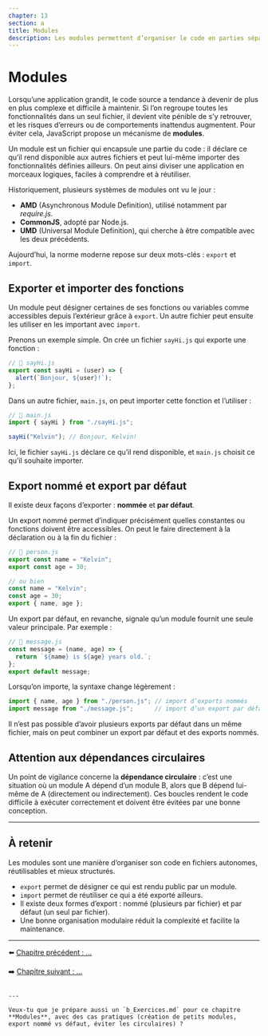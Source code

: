 ```yaml
---
chapter: 13
section: a
title: Modules
description: Les modules permettent d’organiser le code en parties séparées, réutilisables et faciles à maintenir. Ils introduisent les directives `import` et `export` pour partager ou utiliser des fonctionnalités entre fichiers.
---
```


# Modules

Lorsqu’une application grandit, le code source a tendance à devenir de plus en plus complexe et difficile à maintenir. Si l’on regroupe toutes les fonctionnalités dans un seul fichier, il devient vite pénible de s’y retrouver, et les risques d’erreurs ou de comportements inattendus augmentent. Pour éviter cela, JavaScript propose un mécanisme de **modules**.  

Un module est un fichier qui encapsule une partie du code : il déclare ce qu’il rend disponible aux autres fichiers et peut lui-même importer des fonctionnalités définies ailleurs. On peut ainsi diviser une application en morceaux logiques, faciles à comprendre et à réutiliser.  

Historiquement, plusieurs systèmes de modules ont vu le jour :  
- **AMD** (Asynchronous Module Definition), utilisé notamment par *require.js*.  
- **CommonJS**, adopté par Node.js.  
- **UMD** (Universal Module Definition), qui cherche à être compatible avec les deux précédents.  

Aujourd’hui, la norme moderne repose sur deux mots-clés : `export` et `import`.  



## Exporter et importer des fonctions

Un module peut désigner certaines de ses fonctions ou variables comme accessibles depuis l’extérieur grâce à `export`. Un autre fichier peut ensuite les utiliser en les important avec `import`.  

Prenons un exemple simple. On crée un fichier `sayHi.js` qui exporte une fonction :

```javascript
// 📁 sayHi.js
export const sayHi = (user) => {
  alert(`Bonjour, ${user}!`);
};
```

Dans un autre fichier, `main.js`, on peut importer cette fonction et l’utiliser :

```javascript
// 📁 main.js
import { sayHi } from "./sayHi.js";

sayHi("Kelvin"); // Bonjour, Kelvin!
```

Ici, le fichier `sayHi.js` déclare ce qu’il rend disponible, et `main.js` choisit ce qu’il souhaite importer.



## Export nommé et export par défaut

Il existe deux façons d’exporter : **nommée** et **par défaut**.

Un export nommé permet d’indiquer précisément quelles constantes ou fonctions doivent être accessibles. On peut le faire directement à la déclaration ou à la fin du fichier :

```javascript
// 📁 person.js
export const name = "Kelvin";
export const age = 30;

// ou bien
const name = "Kelvin";
const age = 30;
export { name, age };
```

Un export par défaut, en revanche, signale qu’un module fournit une seule valeur principale. Par exemple :

```javascript
// 📁 message.js
const message = (name, age) => {
  return `${name} is ${age} years old.`;
};
export default message;
```

Lorsqu’on importe, la syntaxe change légèrement :

```javascript
import { name, age } from "./person.js"; // import d’exports nommés
import message from "./message.js";      // import d’un export par défaut
```

Il n’est pas possible d’avoir plusieurs exports par défaut dans un même fichier, mais on peut combiner un export par défaut et des exports nommés.



## Attention aux dépendances circulaires

Un point de vigilance concerne la **dépendance circulaire** : c’est une situation où un module A dépend d’un module B, alors que B dépend lui-même de A (directement ou indirectement). Ces boucles rendent le code difficile à exécuter correctement et doivent être évitées par une bonne conception.

---

## À retenir

Les modules sont une manière d’organiser son code en fichiers autonomes, réutilisables et mieux structurés.

* `export` permet de désigner ce qui est rendu public par un module.
* `import` permet de réutiliser ce qui a été exporté ailleurs.
* Il existe deux formes d’export : nommé (plusieurs par fichier) et par défaut (un seul par fichier).
* Une bonne organisation modulaire réduit la complexité et facilite la maintenance.

---

⬅️ [Chapitre précédent : …](../12_autre_chapitre/l_exercices.md)

➡️ [Chapitre suivant : …](./b_autre_section.md)

```

---

Veux-tu que je prépare aussi un `b_Exercices.md` pour ce chapitre **Modules**, avec des cas pratiques (création de petits modules, export nommé vs défaut, éviter les circulaires) ?
```
